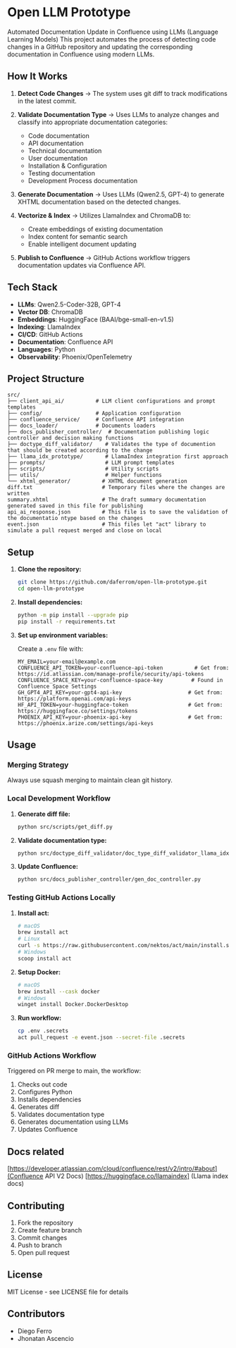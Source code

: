 # Open LLM Prototype

Automated Documentation Update in Confluence using LLMs (Language Learning Models)
This project automates the process of detecting code changes in a GitHub repository and updating the corresponding documentation in Confluence using modern LLMs.

## How It Works

1. **Detect Code Changes** → The system uses git diff to track modifications in the latest commit.

2. **Validate Documentation Type** → Uses LLMs to analyze changes and classify into appropriate documentation categories:
   - Code documentation
   - API documentation 
   - Technical documentation
   - User documentation
   - Installation & Configuration
   - Testing documentation
   - Development Process documentation

3. **Generate Documentation** → Uses LLMs (Qwen2.5, GPT-4) to generate XHTML documentation based on the detected changes.

4. **Vectorize & Index** → Utilizes LlamaIndex and ChromaDB to:
   - Create embeddings of existing documentation
   - Index content for semantic search
   - Enable intelligent document updating

5. **Publish to Confluence** → GitHub Actions workflow triggers documentation updates via Confluence API.

## Tech Stack

- **LLMs**: Qwen2.5-Coder-32B, GPT-4
- **Vector DB**: ChromaDB
- **Embeddings**: HuggingFace (BAAI/bge-small-en-v1.5)
- **Indexing**: LlamaIndex
- **CI/CD**: GitHub Actions
- **Documentation**: Confluence API
- **Languages**: Python
- **Observability**: Phoenix/OpenTelemetry



## Project Structure

```
src/
├── client_api_ai/          # LLM client configurations and prompt templates
├── config/                 # Application configuration
├── confluence_service/     # Confluence API integration
├── docs_loader/            # Documents loaders
├── docs_publisher_controller/  # Documentation publishing logic controller and decision making functions
├── doctype_diff_validator/    # Validates the type of documention that should be created according to the change
├── llama_idx_prototype/       # LlamaIndex integration first approach
├── prompts/                   # LLM prompt templates
├── scripts/                   # Utility scripts
├── utils/                     # Helper functions
└── xhtml_generator/          # XHTML document generation
diff.txt                      # Temporary files where the changes are written
summary.xhtml                 # The draft summary documentation generated saved in this file for publishing
api_ai_response.json          # This file is to save the validation of the documentatio ntype based on the changes
event.json                    # This files let "act" library to simulate a pull request merged and close on local
```

## Setup

1. **Clone the repository:**
   ```sh
   git clone https://github.com/daferrom/open-llm-prototype.git
   cd open-llm-prototype
   ```

2. **Install dependencies:**
   ```sh
   python -m pip install --upgrade pip
   pip install -r requirements.txt
   ```

3. **Set up environment variables:**

   Create a `.env` file with:
   ```env
   MY_EMAIL=your-email@example.com
   CONFLUENCE_API_TOKEN=your-confluence-api-token          # Get from: https://id.atlassian.com/manage-profile/security/api-tokens
   CONFLUENCE_SPACE_KEY=your-confluence-space-key         # Found in Confluence Space Settings
   GH_GPT4_API_KEY=your-gpt4-api-key                     # Get from: https://platform.openai.com/api-keys
   HF_API_TOKEN=your-huggingface-token                   # Get from: https://huggingface.co/settings/tokens
   PHOENIX_API_KEY=your-phoenix-api-key                  # Get from: https://phoenix.arize.com/settings/api-keys
   ```

## Usage

### Merging Strategy
Always use squash merging to maintain clean git history.

### Local Development Workflow

1. **Generate diff file:**
   ```sh
   python src/scripts/get_diff.py
   ```

2. **Validate documentation type:**
   ```sh
   python src/doctype_diff_validator/doc_type_diff_validator_llama_idx.py
   ```

4. **Update Confluence:**
   ```sh
   python src/docs_publisher_controller/gen_doc_controller.py
   ```

### Testing GitHub Actions Locally

1. **Install act:**
   ```sh
   # macOS
   brew install act
   # Linux
   curl -s https://raw.githubusercontent.com/nektos/act/main/install.sh | sudo bash
   # Windows
   scoop install act
   ```

2. **Setup Docker:**
   ```sh
   # macOS
   brew install --cask docker
   # Windows
   winget install Docker.DockerDesktop
   ```

3. **Run workflow:**
   ```sh
   cp .env .secrets
   act pull_request -e event.json --secret-file .secrets
   ```

### GitHub Actions Workflow

Triggered on PR merge to main, the workflow:
1. Checks out code
2. Configures Python
3. Installs dependencies
4. Generates diff
5. Validates documentation type
6. Generates documentation using LLMs
7. Updates Confluence

## Docs related

[https://developer.atlassian.com/cloud/confluence/rest/v2/intro/#about](Confluence API V2 Docs)
[https://huggingface.co/llamaindex] (Llama index docs)



## Contributing

1. Fork the repository
2. Create feature branch
3. Commit changes
4. Push to branch
5. Open pull request

## License

MIT License - see LICENSE file for details

## Contributors

- Diego Ferro
- Jhonatan Ascencio

